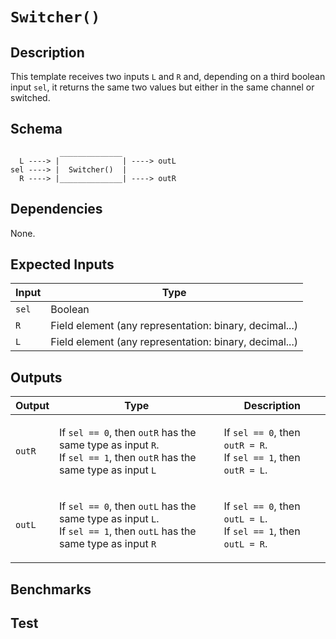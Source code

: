 # `Switcher()` 

## Description

This template receives two inputs `L` and `R` and, depending on a third boolean input `sel`, it returns the same two values but either in the same channel or switched.  

## Schema

```
           ______________ 
  L ----> |              | ----> outL
sel ----> |  Switcher()  | 
  R ----> |______________| ----> outR    
```

## Dependencies

None.

## Expected Inputs

| Input         | Type           |
| ------------- | -------------  | 
| `sel`         | Boolean      |
| `R`           | Field element (any representation: binary, decimal...) |
| `L`           | Field element (any representation: binary, decimal...) |

## Outputs

| Output        | Type           | Description     |
| ------------- | -------------  | ----------      | 
| `outR`        | <p> If `sel == 0`, then `outR` has the same type as input `R`. <br> If `sel == 1`, then `outR` has the same type as input `L` </p> | </p> If `sel == 0`, then `outR = R`. <br> If `sel == 1`, then `outR = L`. </p> |
| `outL`        | </p> If `sel == 0`, then `outL` has the same type as input `L`. <br> If `sel == 1`, then `outL` has the same type as input `R` </p> | </p> If `sel == 0`, then `outL = L`. <br> If `sel == 1`, then `outL = R`. </p> |

## Benchmarks 

## Test